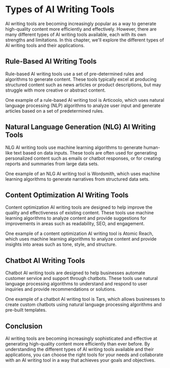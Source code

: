 Types of AI Writing Tools
=========================================================

AI writing tools are becoming increasingly popular as a way to generate high-quality content more efficiently and effectively. However, there are many different types of AI writing tools available, each with its own strengths and limitations. In this chapter, we'll explore the different types of AI writing tools and their applications.

Rule-Based AI Writing Tools
---------------------------

Rule-based AI writing tools use a set of pre-determined rules and algorithms to generate content. These tools typically excel at producing structured content such as news articles or product descriptions, but may struggle with more creative or abstract content.

One example of a rule-based AI writing tool is Articoolo, which uses natural language processing (NLP) algorithms to analyze user input and generate articles based on a set of predetermined rules.

Natural Language Generation (NLG) AI Writing Tools
--------------------------------------------------

NLG AI writing tools use machine learning algorithms to generate human-like text based on data inputs. These tools are often used for generating personalized content such as emails or chatbot responses, or for creating reports and summaries from large data sets.

One example of an NLG AI writing tool is Wordsmith, which uses machine learning algorithms to generate narratives from structured data sets.

Content Optimization AI Writing Tools
-------------------------------------

Content optimization AI writing tools are designed to help improve the quality and effectiveness of existing content. These tools use machine learning algorithms to analyze content and provide suggestions for improvements in areas such as readability, SEO, and engagement.

One example of a content optimization AI writing tool is Atomic Reach, which uses machine learning algorithms to analyze content and provide insights into areas such as tone, style, and structure.

Chatbot AI Writing Tools
------------------------

Chatbot AI writing tools are designed to help businesses automate customer service and support through chatbots. These tools use natural language processing algorithms to understand and respond to user inquiries and provide recommendations or solutions.

One example of a chatbot AI writing tool is Tars, which allows businesses to create custom chatbots using natural language processing algorithms and pre-built templates.

Conclusion
----------

AI writing tools are becoming increasingly sophisticated and effective at generating high-quality content more efficiently than ever before. By understanding the different types of AI writing tools available and their applications, you can choose the right tools for your needs and collaborate with an AI writing tool in a way that achieves your goals and objectives.
